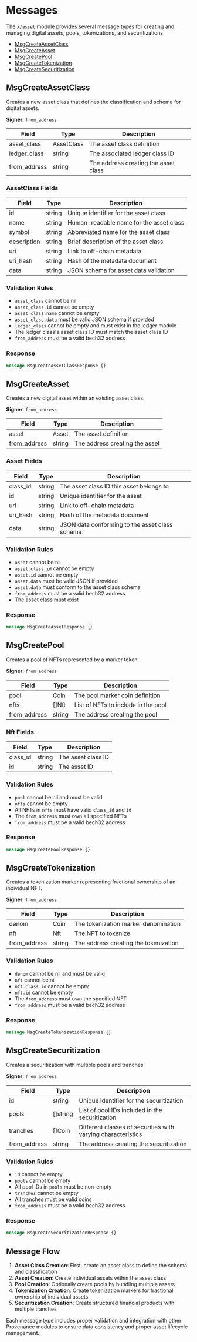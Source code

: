 # Messages

The `x/asset` module provides several message types for creating and managing digital assets, pools, tokenizations, and securitizations.

<!-- TOC -->
  - [MsgCreateAssetClass](#msgcreateassetclass)
  - [MsgCreateAsset](#msgcreateasset)
  - [MsgCreatePool](#msgcreatepool)
  - [MsgCreateTokenization](#msgcreatetokenization)
  - [MsgCreateSecuritization](#msgcreatesecuritization)

## MsgCreateAssetClass

Creates a new asset class that defines the classification and schema for digital assets.

**Signer**: `from_address`

| Field | Type | Description |
|-------|------|-------------|
| asset_class | AssetClass | The asset class definition |
| ledger_class | string | The associated ledger class ID |
| from_address | string | The address creating the asset class |

### AssetClass Fields

| Field | Type | Description |
|-------|------|-------------|
| id | string | Unique identifier for the asset class |
| name | string | Human-readable name for the asset class |
| symbol | string | Abbreviated name for the asset class |
| description | string | Brief description of the asset class |
| uri | string | Link to off-chain metadata |
| uri_hash | string | Hash of the metadata document |
| data | string | JSON schema for asset data validation |

### Validation Rules

- `asset_class` cannot be nil
- `asset_class.id` cannot be empty
- `asset_class.name` cannot be empty
- `asset_class.data` must be valid JSON schema if provided
- `ledger_class` cannot be empty and must exist in the ledger module
- The ledger class's asset class ID must match the asset class ID
- `from_address` must be a valid bech32 address

### Response

```protobuf
message MsgCreateAssetClassResponse {}
```

## MsgCreateAsset

Creates a new digital asset within an existing asset class.

**Signer**: `from_address`

| Field | Type | Description |
|-------|------|-------------|
| asset | Asset | The asset definition |
| from_address | string | The address creating the asset |

### Asset Fields

| Field | Type | Description |
|-------|------|-------------|
| class_id | string | The asset class ID this asset belongs to |
| id | string | Unique identifier for the asset |
| uri | string | Link to off-chain metadata |
| uri_hash | string | Hash of the metadata document |
| data | string | JSON data conforming to the asset class schema |

### Validation Rules

- `asset` cannot be nil
- `asset.class_id` cannot be empty
- `asset.id` cannot be empty
- `asset.data` must be valid JSON if provided
- `asset.data` must conform to the asset class schema
- `from_address` must be a valid bech32 address
- The asset class must exist

### Response

```protobuf
message MsgCreateAssetResponse {}
```

## MsgCreatePool

Creates a pool of NFTs represented by a marker token.

**Signer**: `from_address`

| Field | Type | Description |
|-------|------|-------------|
| pool | Coin | The pool marker coin definition |
| nfts | []Nft | List of NFTs to include in the pool |
| from_address | string | The address creating the pool |

### Nft Fields

| Field | Type | Description |
|-------|------|-------------|
| class_id | string | The asset class ID |
| id | string | The asset ID |

### Validation Rules

- `pool` cannot be nil and must be valid
- `nfts` cannot be empty
- All NFTs in `nfts` must have valid `class_id` and `id`
- The `from_address` must own all specified NFTs
- `from_address` must be a valid bech32 address

### Response

```protobuf
message MsgCreatePoolResponse {}
```

## MsgCreateTokenization

Creates a tokenization marker representing fractional ownership of an individual NFT.

**Signer**: `from_address`

| Field | Type | Description |
|-------|------|-------------|
| denom | Coin | The tokenization marker denomination |
| nft | Nft | The NFT to tokenize |
| from_address | string | The address creating the tokenization |

### Validation Rules

- `denom` cannot be nil and must be valid
- `nft` cannot be nil
- `nft.class_id` cannot be empty
- `nft.id` cannot be empty
- The `from_address` must own the specified NFT
- `from_address` must be a valid bech32 address

### Response

```protobuf
message MsgCreateTokenizationResponse {}
```

## MsgCreateSecuritization

Creates a securitization with multiple pools and tranches.

**Signer**: `from_address`

| Field | Type | Description |
|-------|------|-------------|
| id | string | Unique identifier for the securitization |
| pools | []string | List of pool IDs included in the securitization |
| tranches | []Coin | Different classes of securities with varying characteristics |
| from_address | string | The address creating the securitization |

### Validation Rules

- `id` cannot be empty
- `pools` cannot be empty
- All pool IDs in `pools` must be non-empty
- `tranches` cannot be empty
- All tranches must be valid coins
- `from_address` must be a valid bech32 address

### Response

```protobuf
message MsgCreateSecuritizationResponse {}
```

## Message Flow

1. **Asset Class Creation**: First, create an asset class to define the schema and classification
2. **Asset Creation**: Create individual assets within the asset class
3. **Pool Creation**: Optionally create pools by bundling multiple assets
4. **Tokenization Creation**: Create tokenization markers for fractional ownership of individual assets
5. **Securitization Creation**: Create structured financial products with multiple tranches

Each message type includes proper validation and integration with other Provenance modules to ensure data consistency and proper asset lifecycle management. 